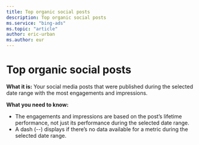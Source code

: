 ```yaml
---
title: Top organic social posts
description: Top organic social posts
ms.service: "bing-ads"
ms.topic: "article"
author: eric-urban
ms.author: eur
---
```


# Top organic social posts

**What it is:**  Your social media posts that were published during the selected date range with the most engagements and impressions.

**What you need to know:**
- The engagements and impressions are based on the post’s lifetime performance, not just its performance during the selected date range.
- A dash (--) displays if there’s no data available for a metric during the selected date range.


